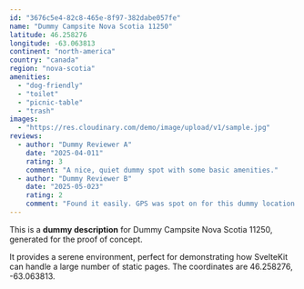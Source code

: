 ```yaml
---
id: "3676c5e4-82c8-465e-8f97-382dabe057fe"
name: "Dummy Campsite Nova Scotia 11250"
latitude: 46.258276
longitude: -63.063813
continent: "north-america"
country: "canada"
region: "nova-scotia"
amenities:
  - "dog-friendly"
  - "toilet"
  - "picnic-table"
  - "trash"
images:
  - "https://res.cloudinary.com/demo/image/upload/v1/sample.jpg"
reviews:
  - author: "Dummy Reviewer A"
    date: "2025-04-011"
    rating: 3
    comment: "A nice, quiet dummy spot with some basic amenities."
  - author: "Dummy Reviewer B"
    date: "2025-05-023"
    rating: 2
    comment: "Found it easily. GPS was spot on for this dummy location."
---
```


This is a **dummy description** for Dummy Campsite Nova Scotia 11250, generated for the proof of concept.

It provides a serene environment, perfect for demonstrating how SvelteKit can handle a large number of static pages. The coordinates are 46.258276, -63.063813.
